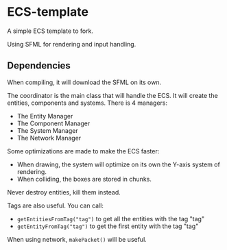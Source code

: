 # ECS-template
A simple ECS template to fork.

Using SFML for rendering and input handling.

## Dependencies
When compiling, it will download the SFML on its own.


The coordinator is the main class that will handle the ECS. It will create the entities, components and systems.
There is 4 managers:
- The Entity Manager
- The Component Manager
- The System Manager
- The Network Manager


Some optimizations are made to make the ECS faster:
- When drawing, the system will optimize on its own the Y-axis system of rendering.
- When colliding, the boxes are stored in chunks.

Never destroy entities, kill them instead.

Tags are also useful. You can call:
- `getEntitiesFromTag("tag")` to get all the entities with the tag "tag"
- `getEntityFromTag("tag")` to get the first entity with the tag "tag"

When using network, `makePacket()` will be useful.